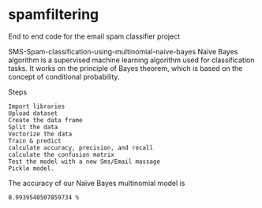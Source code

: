 # spamfiltering
End to end code for the email spam classifier project

SMS-Spam-classification-using-multinomial-naive-bayes
    Naive Bayes algorithm is a supervised machine learning algorithm used for classification tasks. It works on the principle of Bayes theorem, which is based on the concept of conditional probability. 

Steps

    Import libraries
    Upload dataset
    Create the data frame
    Split the data
    Vectorize the data
    Train & predict
    calculate accuracy, precision, and recall
    calculate the confusion matrix
    Test the model with a new Sms/Email massage
    Pickle model.



The accuracy of our Naïve Bayes multinomial model is 

    0.9939540507859734 %
